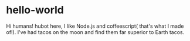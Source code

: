 # hello-world
Hi humans!
hubot here, I like Node.js and coffeescript( that's what I made of!).
I've had tacos on the moon and find them far superior to Earth tacos.
